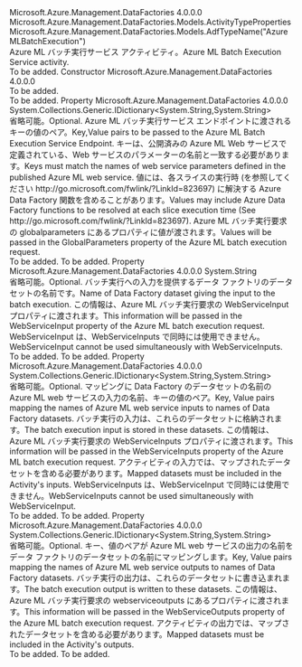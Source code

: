 <Type Name="AzureMLBatchExecutionActivity" FullName="Microsoft.Azure.Management.DataFactories.Models.AzureMLBatchExecutionActivity">
  <TypeSignature Language="C#" Value="public class AzureMLBatchExecutionActivity : Microsoft.Azure.Management.DataFactories.Models.ActivityTypeProperties" />
  <TypeSignature Language="ILAsm" Value=".class public auto ansi beforefieldinit AzureMLBatchExecutionActivity extends Microsoft.Azure.Management.DataFactories.Models.ActivityTypeProperties" />
  <TypeSignature Language="DocId" Value="T:Microsoft.Azure.Management.DataFactories.Models.AzureMLBatchExecutionActivity" />
  <TypeSignature Language="VB.NET" Value="Public Class AzureMLBatchExecutionActivity&#xA;Inherits ActivityTypeProperties" />
  <TypeSignature Language="F#" Value="type AzureMLBatchExecutionActivity = class&#xA;    inherit ActivityTypeProperties" />
  <AssemblyInfo>
    <AssemblyName>Microsoft.Azure.Management.DataFactories</AssemblyName>
    <AssemblyVersion>4.0.0.0</AssemblyVersion>
  </AssemblyInfo>
  <Base>
    <BaseTypeName>Microsoft.Azure.Management.DataFactories.Models.ActivityTypeProperties</BaseTypeName>
  </Base>
  <Interfaces />
  <Attributes>
    <Attribute>
      <AttributeName>Microsoft.Azure.Management.DataFactories.Models.AdfTypeName("AzureMLBatchExecution")</AttributeName>
    </Attribute>
  </Attributes>
  <Docs>
    <summary>
            <span data-ttu-id="e41a5-101">Azure ML バッチ実行サービス アクティビティ。</span><span class="sxs-lookup"><span data-stu-id="e41a5-101">Azure ML Batch Execution Service activity.</span></span>
            </summary>
    <remarks>To be added.</remarks>
  </Docs>
  <Members>
    <Member MemberName=".ctor">
      <MemberSignature Language="C#" Value="public AzureMLBatchExecutionActivity ();" />
      <MemberSignature Language="ILAsm" Value=".method public hidebysig specialname rtspecialname instance void .ctor() cil managed" />
      <MemberSignature Language="DocId" Value="M:Microsoft.Azure.Management.DataFactories.Models.AzureMLBatchExecutionActivity.#ctor" />
      <MemberSignature Language="VB.NET" Value="Public Sub New ()" />
      <MemberType>Constructor</MemberType>
      <AssemblyInfo>
        <AssemblyName>Microsoft.Azure.Management.DataFactories</AssemblyName>
        <AssemblyVersion>4.0.0.0</AssemblyVersion>
      </AssemblyInfo>
      <Parameters />
      <Docs>
        <summary>To be added.</summary>
        <remarks>To be added.</remarks>
      </Docs>
    </Member>
    <Member MemberName="GlobalParameters">
      <MemberSignature Language="C#" Value="public System.Collections.Generic.IDictionary&lt;string,string&gt; GlobalParameters { get; set; }" />
      <MemberSignature Language="ILAsm" Value=".property instance class System.Collections.Generic.IDictionary`2&lt;string, string&gt; GlobalParameters" />
      <MemberSignature Language="DocId" Value="P:Microsoft.Azure.Management.DataFactories.Models.AzureMLBatchExecutionActivity.GlobalParameters" />
      <MemberSignature Language="VB.NET" Value="Public Property GlobalParameters As IDictionary(Of String, String)" />
      <MemberSignature Language="F#" Value="member this.GlobalParameters : System.Collections.Generic.IDictionary&lt;string, string&gt; with get, set" Usage="Microsoft.Azure.Management.DataFactories.Models.AzureMLBatchExecutionActivity.GlobalParameters" />
      <MemberType>Property</MemberType>
      <AssemblyInfo>
        <AssemblyName>Microsoft.Azure.Management.DataFactories</AssemblyName>
        <AssemblyVersion>4.0.0.0</AssemblyVersion>
      </AssemblyInfo>
      <ReturnValue>
        <ReturnType>System.Collections.Generic.IDictionary&lt;System.String,System.String&gt;</ReturnType>
      </ReturnValue>
      <Docs>
        <summary>
            <span data-ttu-id="e41a5-102">省略可能。</span><span class="sxs-lookup"><span data-stu-id="e41a5-102">Optional.</span></span> <span data-ttu-id="e41a5-103">Azure ML バッチ実行サービス エンドポイントに渡されるキーの値のペア。</span><span class="sxs-lookup"><span data-stu-id="e41a5-103">Key,Value pairs to be passed to the Azure ML Batch Execution Service Endpoint.</span></span> <span data-ttu-id="e41a5-104">キーは、公開済みの Azure ML Web サービスで定義されている、Web サービスのパラメーターの名前と一致する必要があります。</span><span class="sxs-lookup"><span data-stu-id="e41a5-104">Keys must match the names of web service parameters defined in the published Azure ML web service.</span></span> <span data-ttu-id="e41a5-105">値には、各スライスの実行時 (を参照してください http://go.microsoft.com/fwlink/?LinkId=823697) に解決する Azure Data Factory 関数を含めることがあります。</span><span class="sxs-lookup"><span data-stu-id="e41a5-105">Values may include Azure Data Factory functions to be resolved at each slice execution time (See http://go.microsoft.com/fwlink/?LinkId=823697).</span></span> <span data-ttu-id="e41a5-106">Azure ML バッチ実行要求の globalparameters にあるプロパティに値が渡されます。</span><span class="sxs-lookup"><span data-stu-id="e41a5-106">Values will be passed in the GlobalParameters property of the Azure ML batch execution request.</span></span>
            </summary>
        <value>To be added.</value>
        <remarks>To be added.</remarks>
      </Docs>
    </Member>
    <Member MemberName="WebServiceInput">
      <MemberSignature Language="C#" Value="public string WebServiceInput { get; set; }" />
      <MemberSignature Language="ILAsm" Value=".property instance string WebServiceInput" />
      <MemberSignature Language="DocId" Value="P:Microsoft.Azure.Management.DataFactories.Models.AzureMLBatchExecutionActivity.WebServiceInput" />
      <MemberSignature Language="VB.NET" Value="Public Property WebServiceInput As String" />
      <MemberSignature Language="F#" Value="member this.WebServiceInput : string with get, set" Usage="Microsoft.Azure.Management.DataFactories.Models.AzureMLBatchExecutionActivity.WebServiceInput" />
      <MemberType>Property</MemberType>
      <AssemblyInfo>
        <AssemblyName>Microsoft.Azure.Management.DataFactories</AssemblyName>
        <AssemblyVersion>4.0.0.0</AssemblyVersion>
      </AssemblyInfo>
      <ReturnValue>
        <ReturnType>System.String</ReturnType>
      </ReturnValue>
      <Docs>
        <summary>
            <span data-ttu-id="e41a5-107">省略可能。</span><span class="sxs-lookup"><span data-stu-id="e41a5-107">Optional.</span></span> <span data-ttu-id="e41a5-108">バッチ実行への入力を提供するデータ ファクトリのデータセットの名前です。</span><span class="sxs-lookup"><span data-stu-id="e41a5-108">Name of Data Factory dataset giving the input to the batch execution.</span></span> <span data-ttu-id="e41a5-109">この情報は、Azure ML バッチ実行要求の WebServiceInput プロパティに渡されます。</span><span class="sxs-lookup"><span data-stu-id="e41a5-109">This information will be passed in the WebServiceInput property of the Azure ML batch execution request.</span></span> <span data-ttu-id="e41a5-110">WebServiceInput は、WebServiceInputs で同時には使用できません。</span><span class="sxs-lookup"><span data-stu-id="e41a5-110">WebServiceInput cannot be used simultaneously with WebServiceInputs.</span></span>
            </summary>
        <value>To be added.</value>
        <remarks>To be added.</remarks>
      </Docs>
    </Member>
    <Member MemberName="WebServiceInputs">
      <MemberSignature Language="C#" Value="public System.Collections.Generic.IDictionary&lt;string,string&gt; WebServiceInputs { get; set; }" />
      <MemberSignature Language="ILAsm" Value=".property instance class System.Collections.Generic.IDictionary`2&lt;string, string&gt; WebServiceInputs" />
      <MemberSignature Language="DocId" Value="P:Microsoft.Azure.Management.DataFactories.Models.AzureMLBatchExecutionActivity.WebServiceInputs" />
      <MemberSignature Language="VB.NET" Value="Public Property WebServiceInputs As IDictionary(Of String, String)" />
      <MemberSignature Language="F#" Value="member this.WebServiceInputs : System.Collections.Generic.IDictionary&lt;string, string&gt; with get, set" Usage="Microsoft.Azure.Management.DataFactories.Models.AzureMLBatchExecutionActivity.WebServiceInputs" />
      <MemberType>Property</MemberType>
      <AssemblyInfo>
        <AssemblyName>Microsoft.Azure.Management.DataFactories</AssemblyName>
        <AssemblyVersion>4.0.0.0</AssemblyVersion>
      </AssemblyInfo>
      <ReturnValue>
        <ReturnType>System.Collections.Generic.IDictionary&lt;System.String,System.String&gt;</ReturnType>
      </ReturnValue>
      <Docs>
        <summary>
            <span data-ttu-id="e41a5-111">省略可能。</span><span class="sxs-lookup"><span data-stu-id="e41a5-111">Optional.</span></span> <span data-ttu-id="e41a5-112">マッピングに Data Factory のデータセットの名前の Azure ML web サービスの入力の名前、キーの値のペア。</span><span class="sxs-lookup"><span data-stu-id="e41a5-112">Key, Value pairs mapping the names of Azure ML web service inputs to names of Data Factory datasets.</span></span>
            <span data-ttu-id="e41a5-113">バッチ実行の入力は、これらのデータセットに格納されます。</span><span class="sxs-lookup"><span data-stu-id="e41a5-113">The batch execution input is stored in these datasets.</span></span>
            <span data-ttu-id="e41a5-114">この情報は、Azure ML バッチ実行要求の WebServiceInputs プロパティに渡されます。</span><span class="sxs-lookup"><span data-stu-id="e41a5-114">This information will be passed in the WebServiceInputs property of the Azure ML batch execution request.</span></span>
            <span data-ttu-id="e41a5-115">アクティビティの入力では、マップされたデータセットを含める必要があります。</span><span class="sxs-lookup"><span data-stu-id="e41a5-115">Mapped datasets must be included in the Activity's inputs.</span></span> <span data-ttu-id="e41a5-116">WebServiceInputs は、WebServiceInput で同時には使用できません。</span><span class="sxs-lookup"><span data-stu-id="e41a5-116">WebServiceInputs cannot be used simultaneously with WebServiceInput.</span></span>
            </summary>
        <value>To be added.</value>
        <remarks>To be added.</remarks>
      </Docs>
    </Member>
    <Member MemberName="WebServiceOutputs">
      <MemberSignature Language="C#" Value="public System.Collections.Generic.IDictionary&lt;string,string&gt; WebServiceOutputs { get; set; }" />
      <MemberSignature Language="ILAsm" Value=".property instance class System.Collections.Generic.IDictionary`2&lt;string, string&gt; WebServiceOutputs" />
      <MemberSignature Language="DocId" Value="P:Microsoft.Azure.Management.DataFactories.Models.AzureMLBatchExecutionActivity.WebServiceOutputs" />
      <MemberSignature Language="VB.NET" Value="Public Property WebServiceOutputs As IDictionary(Of String, String)" />
      <MemberSignature Language="F#" Value="member this.WebServiceOutputs : System.Collections.Generic.IDictionary&lt;string, string&gt; with get, set" Usage="Microsoft.Azure.Management.DataFactories.Models.AzureMLBatchExecutionActivity.WebServiceOutputs" />
      <MemberType>Property</MemberType>
      <AssemblyInfo>
        <AssemblyName>Microsoft.Azure.Management.DataFactories</AssemblyName>
        <AssemblyVersion>4.0.0.0</AssemblyVersion>
      </AssemblyInfo>
      <ReturnValue>
        <ReturnType>System.Collections.Generic.IDictionary&lt;System.String,System.String&gt;</ReturnType>
      </ReturnValue>
      <Docs>
        <summary>
            <span data-ttu-id="e41a5-117">省略可能。</span><span class="sxs-lookup"><span data-stu-id="e41a5-117">Optional.</span></span> <span data-ttu-id="e41a5-118">キー、値のペアが Azure ML web サービスの出力の名前をデータ ファクトリのデータセットの名前にマッピングします。</span><span class="sxs-lookup"><span data-stu-id="e41a5-118">Key, Value pairs mapping the names of Azure ML web service outputs to names of Data Factory datasets.</span></span>
            <span data-ttu-id="e41a5-119">バッチ実行の出力は、これらのデータセットに書き込まれます。</span><span class="sxs-lookup"><span data-stu-id="e41a5-119">The batch execution output is written to these datasets.</span></span>
            <span data-ttu-id="e41a5-120">この情報は、Azure ML バッチ実行要求の webserviceoutputs にあるプロパティに渡されます。</span><span class="sxs-lookup"><span data-stu-id="e41a5-120">This information will be passed in the WebServiceOutputs property of the Azure ML batch execution request.</span></span>
            <span data-ttu-id="e41a5-121">アクティビティの出力では、マップされたデータセットを含める必要があります。</span><span class="sxs-lookup"><span data-stu-id="e41a5-121">Mapped datasets must be included in the Activity's outputs.</span></span>
            </summary>
        <value>To be added.</value>
        <remarks>To be added.</remarks>
      </Docs>
    </Member>
  </Members>
</Type>